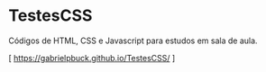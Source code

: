 # TestesCSS
Códigos de HTML, CSS e Javascript para estudos em sala de aula.

[    https://gabrielpbuck.github.io/TestesCSS/   ]
